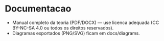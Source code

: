 # Documentacao

- Manual completo da teoria (PDF/DOCX) — use licenca adequada (CC BY-NC-SA 4.0 ou todos os direitos reservados).
- Diagramas exportados (PNG/SVG) ficam em docs/diagrams.
